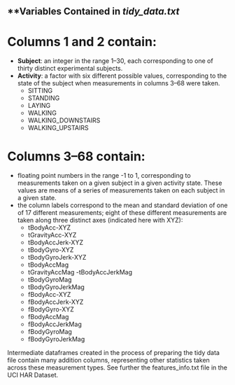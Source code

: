 ## **Variables Contained in *tidy_data.txt*

# Columns 1 and 2 contain:
  * **Subject**: an integer in the range 1–30, each corresponding to one of thirty distinct experimental subjects.
  * **Activity**: a factor with six different possible values, corresponding to the state of the subject when measurements in columns 3–68 were taken.
    - SITTING
    - STANDING
    - LAYING
    - WALKING
    - WALKING_DOWNSTAIRS
    - WALKING_UPSTAIRS

# Columns 3–68 contain: 
  * floating point numbers in the range -1 to 1, corresponding to measurements taken on a given subject in a given activity state. These values are means of a series of measurements taken on each subject in a given state. 
  * the column labels correspond to the mean and standard deviation of one of 17 different measurements; eight of these different measurements are taken along three distinct axes (indicated here with XYZ):
    - tBodyAcc-XYZ
    - tGravityAcc-XYZ
    - tBodyAccJerk-XYZ
    - tBodyGyro-XYZ
    - tBodyGyroJerk-XYZ
    - tBodyAccMag
    - tGravityAccMag
    -tBodyAccJerkMag
    - tBodyGyroMag
    - tBodyGyroJerkMag
    - fBodyAcc-XYZ
    - fBodyAccJerk-XYZ
    - fBodyGyro-XYZ
    - fBodyAccMag
    - fBodyAccJerkMag
    - fBodyGyroMag
    - fBodyGyroJerkMag

Intermediate dataframes created in the process of preparing the tidy data file contain many addition columns, representing other statistics taken across these measurement types. See further the features_info.txt file in the UCI HAR Dataset.